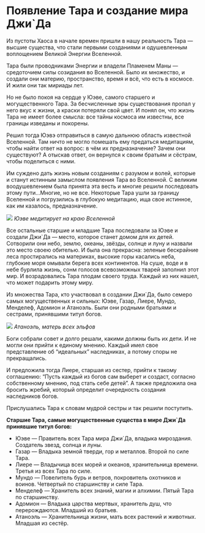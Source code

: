 # Появление Тара и создание мира Джи`Да   
  Из пустоты Хаоса в начале времен пришли в нашу реальность Тара — высшие существа, что стали первыми созданиями и одушевленным воплощением Великой Энергии Вселенной.

Тара были проводниками Энергии и владели Пламенем Маны — средоточием силы созидания во Вселенной. Было их множество, и создали они материю, пространство, время и всё, что есть в космосе. И жили они так мириады лет.

Но не было покоя на сердце у Юэве, самого старшего и могущественного Тара. За бесчисленные эры существования пропал у него вкус к жизни, а краски потеряли свой цвет. И понял он, что жизнь Тара не имеет более смысла: все тайны космоса им известны, все границы изведаны и покорены.

Решил тогда Юэвэ отправиться в самую дальнюю область известной Вселенной. Там ничто не могло помешать ему предаться медитациям, чтобы найти ответ на вопрос: в чём их предназначение? Зачем они существуют? А отыскав ответ, он вернулся к своим братьям и сёстрам, чтобы поделиться с ними.

Им суждено дать жизнь новым созданиям с разумом и волей, которые и станут истинным замыслом появления Тара во Вселенной. С великим воодушевлением была принята эта весть и многие решили последовать этому пути…Многие, но не все. Некоторые Тара ушли за границу Вселенной и погрузились в глубокую медитацию, ища свое истинное, как им казалось, предназначение.

![](Ueve.2x.png)
*Юэве медитирует на краю Вселенной*

Все остальные старшие и младшие Тара последовали за Юэве и создали Джи`Да — место, которое станет домом для их детей. Сотворили они небо, землю, океаны, звёзды, солнце и луну и назвали это место своею обителью. И была она прекрасна: зеленые бескрайние леса простирались на материках, высокие горы касались неба, глубокие моря омывали берега всех континентов. На суше, воде и в небе бурлила жизнь, сонм голосов всевозможных тварей заполнил этот мир. И возрадовались Тара плодам своего труда. Каждый из них нашел, что может подарить этому миру.

Из множества Тара, кто участвовал в создании Джи`Да, было семеро самых могущественных и сильных: Юэве, Газар, Лиере, Мундо, Менделеф, Адомион и Атаноэль. Были они родными братьями и сестрами, принявшими титул богов.

![](atanoel.2x.png)
*Атаноэль, матерь всех эльфов*

Боги собрали совет и долго решали, какими должны быть их дети. И не могли они прийти к единому мнению. Каждый имел свое представление об “идеальных” наследниках, а потому споры не прекращались.

И предложила тогда Лиере, старшая из сестер, прийти к такому соглашению: “Пусть каждый из богов сам выберет и создаст, согласно собственному мнению, под стать себе детей”. А также предложила она бросить жребий, который определит очередность создания наследников богов.

Прислушались Тара к словам мудрой сестры и так решили поступить.

**Старшие Тара, самые могущественные существа в мире Джи`Да принявшие титул богов:**

* Юэве — Правитель всех Тара мира Джи`Да, владыка мироздания. Создатель звезд, солнца и луны.
* Газар — Владыка земной тверди, гор и металлов. Второй по силе Тара.
* Лиере — Владычица всех морей и океанов, хранительница времени. Третья из всех Тара по силе.
* Мундо — Повелитель бурь и ветров, покровитель охотников и воинов. Четвертый по старшинству и силе Тара.
* Менделеф — Хранитель всех знаний, магии и алхимии. Пятый Тара по старшинству.
* Адомион — Владыка царства мертвых, хранитель душ, что перерождаются. Младший из братьев.
* Атаноэль — Хранительница жизни, мать всех растений и животных. Младшая из сестёр.